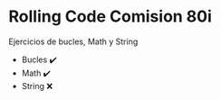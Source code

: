 # Rolling Code Comision 80i

Ejercicios de bucles, Math y String
 - Bucles ✔️
 - Math ✔️
 - String ❌
